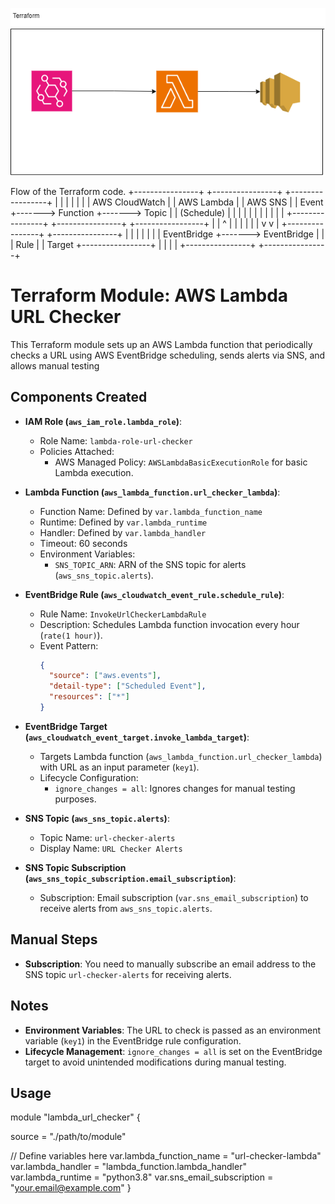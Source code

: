 ![alt text](URL_status.drawio.png)



Flow of the Terraform code.
  +----------------+       +----------------+       +-----------------+
  |                |       |                |       |                 |
  | AWS CloudWatch |       |   AWS Lambda   |       |    AWS SNS      |
  |    Event       +------->   Function     +------->    Topic        |
  |    (Schedule)  |       |                |       |                 |
  |                |       |                |       |                 |
  +----------------+       +----------------+       +-----------------+
           |                       |                        ^
           |                       |                        |
           |                       |                        |
           v                       v                        |
  +----------------+       +----------------+                 |
  |                |       |                |                 |
  |  EventBridge   +-------> EventBridge    |                 |
  |    Rule        |       |    Target      +-----------------+
  |                |       |                |
  +----------------+       +----------------+

# Terraform Module: AWS Lambda URL Checker

This Terraform module sets up an AWS Lambda function that periodically checks a URL using AWS EventBridge scheduling, sends alerts via SNS, and allows manual testing

## Components Created

- **IAM Role (`aws_iam_role.lambda_role`)**:
  - Role Name: `lambda-role-url-checker`
  - Policies Attached:
    - AWS Managed Policy: `AWSLambdaBasicExecutionRole` for basic Lambda execution.

- **Lambda Function (`aws_lambda_function.url_checker_lambda`)**:
  - Function Name: Defined by `var.lambda_function_name`
  - Runtime: Defined by `var.lambda_runtime`
  - Handler: Defined by `var.lambda_handler`
  - Timeout: 60 seconds
  - Environment Variables:
    - `SNS_TOPIC_ARN`: ARN of the SNS topic for alerts (`aws_sns_topic.alerts`).

- **EventBridge Rule (`aws_cloudwatch_event_rule.schedule_rule`)**:
  - Rule Name: `InvokeUrlCheckerLambdaRule`
  - Description: Schedules Lambda function invocation every hour (`rate(1 hour)`).
  - Event Pattern:
    ```json
    {
      "source": ["aws.events"],
      "detail-type": ["Scheduled Event"],
      "resources": ["*"]
    }
    ```

- **EventBridge Target (`aws_cloudwatch_event_target.invoke_lambda_target`)**:
  - Targets Lambda function (`aws_lambda_function.url_checker_lambda`) with URL as an input parameter (`key1`).
  - Lifecycle Configuration:
    - `ignore_changes = all`: Ignores changes for manual testing purposes.

- **SNS Topic (`aws_sns_topic.alerts`)**:
  - Topic Name: `url-checker-alerts`
  - Display Name: `URL Checker Alerts`

- **SNS Topic Subscription (`aws_sns_topic_subscription.email_subscription`)**:
  - Subscription: Email subscription (`var.sns_email_subscription`) to receive alerts from `aws_sns_topic.alerts`.

## Manual Steps

- **Subscription**: You need to manually subscribe an email address to the SNS topic `url-checker-alerts` for receiving alerts.

## Notes

- **Environment Variables**: The URL to check is passed as an environment variable (`key1`) in the EventBridge rule configuration.
- **Lifecycle Management**: `ignore_changes = all` is set on the EventBridge target to avoid unintended modifications during manual testing.

## Usage
module "lambda_url_checker" {

  source = "./path/to/module"

  // Define variables here
  var.lambda_function_name = "url-checker-lambda"
  var.lambda_handler       = "lambda_function.lambda_handler"
  var.lambda_runtime       = "python3.8"
  var.sns_email_subscription = "your.email@example.com"
}
